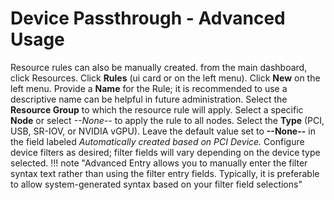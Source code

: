 # Device Passthrough - Advanced Usage

Resource rules can also be manually created.
from the main dashboard, click Resources.
Click **Rules** (ui card or on the left menu).
Click **New** on the left menu.
Provide a **Name** for the Rule; it is recommended to use a descriptive name can be helpful in future administration.
Select the **Resource Group** to which the resource rule will apply.
Select a specific **Node** or select *--None--* to apply the rule to all nodes.
Select the **Type** (PCI, USB, SR-IOV, or NVIDIA vGPU).
Leave the default value set to **--None--** in the field labeled *Automatically created based on PCI Device.*
Configure device filters as desired; filter fields will vary depending on the device type selected.
!!! note "Advanced Entry allows you to manually enter the filter syntax text rather than using the filter entry fields.  Typically, it is preferable to allow system-generated syntax based on your filter field selections"
